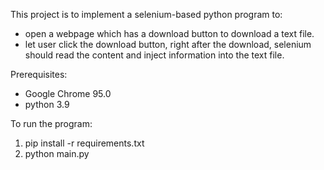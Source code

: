 This project is to implement a selenium-based python program to:

- open a webpage which has a download button to download a text file.
- let user click the download button, right after the download, selenium should read the content and inject information into the text file.

Prerequisites:

- Google Chrome 95.0
- python 3.9

To run the program:

1. pip install -r requirements.txt
2. python main.py